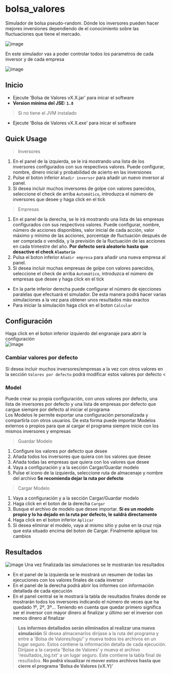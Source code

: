 # bolsa_valores

Simulador de bolsa pseudo-random. Dónde los inversores pueden hacer mejores inversiones dependiendo de el conocimiento sobre las fluctuaciones que tiene el mercado.

![image](https://i.imgur.com/Oqoujse.png)

En este simulador vas a poder controlar todos los parametros de cada inversor y de cada empresa

![image](https://i.imgur.com/Apej5FR.png) 

## Inicio
* Ejecute 'Bolsa de Valores vX.X.jar' para inicar el software
* **Version mínima del JSE: `1.8`**
> Si no tiene el JVM instalado
* Ejecute 'Bolsa de Valores vX.X.exe' para inicar el software

## Quick Usage
>Inversores
1. En el panel de la izquierda, se le irá mostrando una lista de los inversores configurados con sus respectivos valores. Puede configurar, nombre, dinero inicial y probabilidad de acierto en las inversiones
2. Pulse el boton inferior `Añadir inversor` para añadir un nuevo inversor al panel.
3. Si desea incluir muchos inversores de golpe con valores parecidos, seleccione el check de arriba `Automático`, introduzca el número de inversores que desee y haga click en el tick
>Empresas
1. En el panel de la derecha, se le irá mostrando una lista de las empresas configurados con sus respectivos valores. Puede configurar, nombre, número de acciones disponibles, 
valor inicial de cada acción, valor máximo y mínimo de las acciones, porcentaje de fluctuación después de ser comprada o vendida, y la previsión de la fluctuación de las acciones en cada trimestre del año. **Por defecto será aleatorio hasta que desactive el check `Aleatorio`**
2. Pulsa el boton inferior `Añadir empresa` para añadir una nueva empresa al panel.
3. Si desea incluir muchas empresas de golpe con valores parecidos, seleccione el check de arriba `Automático`, introduzca el número de empresas que desee y haga click en el tick

* En la parte inferior derecha puede configurar el número de ejecciones paralelas que efectuará el simulador. De esta manera podrá hacer varias simulaciones a la vez para obtener unos resultados más exactos
* Para iniciar la simulación haga click en el boton `Calcular`

## Configuración
Haga click en el boton inferior izquierdo del engranaje para abrir la configuración</br>
![image](https://i.imgur.com/nxC3lr3.png)
### Cambiar valores por defecto
Si desea incluir muchos inversores/empresas a la vez con otros valores en la sección `Valores por defecto` podrá modíficar estos valores por defecto
<
### Model
Puede crear su propia configuración, con unos valores por defecto, una lista de inversores por defecto y una lista de empresas por defecto que cargue siempre por defecto al iniciar el programa</br>
Los Modelos le permite exportar una configuración personalizada y compartirla con otros usuarios. De esta forma puede importar Modelos externos o propios para que al cargar el programa siempre inicie con los mismos inversores y empresas
> Guardar Modelo
1. Configure los valores por defecto que desee
2. Añada todos los inversores que quiera con los valores que desee
3. Añada todas las empresas que quiera con los valores que desee
4. Vaya a configuración y a la sección Cargar/Guardar modelo
5. Pulse el icono de la izquierda, seleccione ruta de almacenaje y nombre del archivo **Se recomienda dejar la ruta por defecto**
> Cargar Modelo
1. Vaya a configuración y a la sección Cargar/Guardar modelo
2. Haga click en el boton de la derecha `Cargar`
3. Busque el archivo de modelo que desee importar. **Si es un modelo propio y lo ha dejado en la ruta por defecto, le saldrá directamente**
4. Haga click en el boton inferior `Aplicar`
5. Si desea eliminar el modelo, vaya al mismo sitio y pulse en la cruz roja que esta situado encima del boton de Cargar. Finalmente aplique los cambios

## Resultados
![image](https://i.imgur.com/iQeoVkV.png)
Una vez finalizada las simulaciones se le mostrarán los resultados
* En el panel de la izquierda se le mostrará un resumen de todas las ejecuciones con los valores finales de cada inversor
* En el panel de la derecha podrá abrir los informes con información detallada de cada ejecución
* En el panel central se le mostrará la tabla de resultados finales donde se mostrarán todos los inversores indicando el número de veces que ha quedado 1º, 2º, 3º... Teniendo en cuenta que quedar primero significa ser el inversor con mayor dinero al finalizar y último ser el inversor con menos dinero al finalizar
> **Los informes detallados serán eliminados al realizar una nueva simulación** Si desea almacenarlos dirijase a la ruta del programa y entre a 'Bolsa de Valores/logs/' y mueva todos los archivos en un lugar seguro. Estos contiene la información detalla de cada ejecución. Dirijase a la carpeta 'Bolsa de Valores' y mueva el archivo 'resultados_log.txt' a un lugar seguro. Este contiene la tabla final de resultados. **No podrá visualizar ni mover estos archivos hasta que cierre el programa 'Bolsa de Valores (vX.Y)'**
